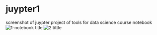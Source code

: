 # juypter1
screenshot of juypter project of tools for data science course
notebook
![1-notebook](https://github.com/user-attachments/assets/701d53be-b54b-4589-b792-24c8b4f90131)
title
![2 tittle](https://github.com/user-attachments/assets/4015bca2-6a58-42c4-9c05-182b844bc1ce)
